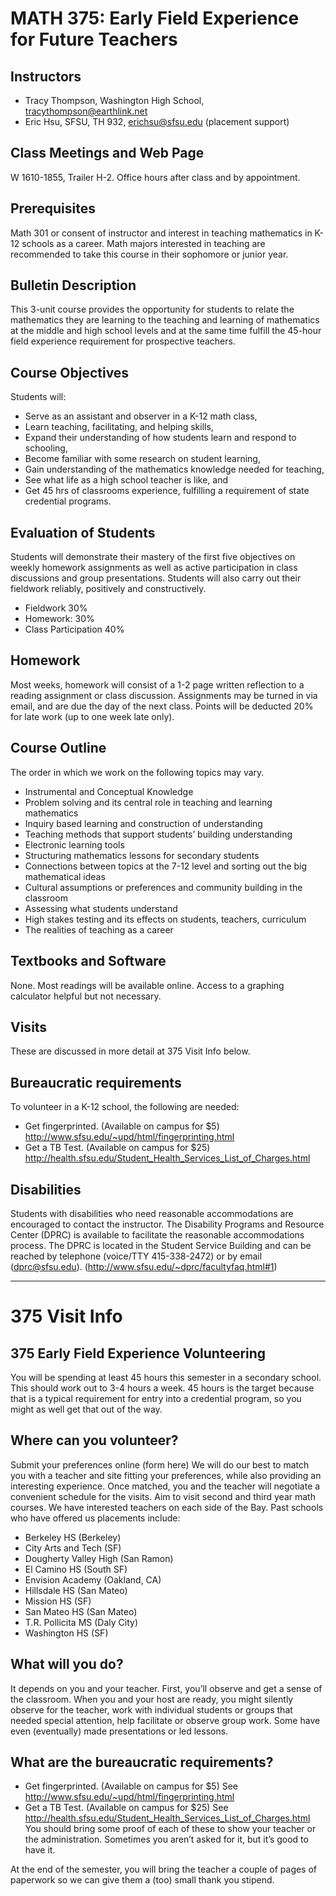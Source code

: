 # MATH 375: Early Field Experience for Future Teachers
## Instructors
* Tracy Thompson, Washington High School, tracythompson@earthlink.net
* Eric Hsu, SFSU, TH 932, erichsu@sfsu.edu  (placement support)
## Class Meetings and Web Page
W 1610-1855, Trailer H-2. Office hours after class and by appointment.

## Prerequisites
Math 301 or consent of instructor and interest in teaching mathematics in K-12 schools as a career. Math majors interested in teaching are recommended to take this course in their sophomore or junior year.
## Bulletin Description
This 3-unit course provides the opportunity for students to relate the mathematics they are learning to the teaching and learning of mathematics at the middle and high school levels and at the same time fulfill the 45-hour field experience requirement for prospective teachers.
## Course Objectives
Students will:
* Serve as an assistant and observer in a K-12 math class,
* Learn teaching, facilitating, and helping skills,
* Expand their understanding of how students learn and respond to schooling,
* Become familiar with some research on student learning,
* Gain understanding of the mathematics knowledge needed for teaching,
* See what life as a high school teacher is like, and
* Get 45 hrs of classrooms experience, fulfilling a requirement of state credential programs.
## Evaluation of Students
Students will demonstrate their mastery of the first five objectives on weekly homework assignments as well as active participation in class discussions and group presentations. Students will also carry out their fieldwork reliably, positively and constructively.
 
* Fieldwork                    30%                            
* Homework:                 30%
* Class Participation       40%
 
## Homework  
Most weeks, homework will consist of a 1-2 page written reflection to a reading assignment or class discussion. Assignments may be turned in via email, and are due the day of the next class. Points will be deducted 20% for late work (up to one week late only). 

## Course Outline
The order in which we work on the following topics may vary.
* Instrumental and Conceptual Knowledge
* Problem solving and its central role in teaching and learning mathematics
* Inquiry based learning and construction of understanding
* Teaching methods that support students’ building understanding
* Electronic learning tools
* Structuring mathematics lessons for secondary students
* Connections between topics at the 7-12 level and sorting out the big mathematical ideas
* Cultural assumptions or preferences and community building in the classroom
* Assessing what students understand
* High stakes testing and its effects on students, teachers, curriculum
* The realities of teaching as a career

## Textbooks and Software
None. Most readings will be available online. Access to a graphing calculator helpful but not necessary.

## Visits
These are discussed in more detail at 375 Visit Info below.

## Bureaucratic requirements
To volunteer in a K-12 school, the following are needed:
* Get fingerprinted. (Available on campus for $5)      http://www.sfsu.edu/~upd/html/fingerprinting.html
* Get a TB Test. (Available on campus for $25)        http://health.sfsu.edu/Student_Health_Services_List_of_Charges.html

## Disabilities
Students with disabilities who need reasonable accommodations are encouraged to contact the instructor.  The Disability Programs and Resource Center (DPRC) is available to facilitate the reasonable accommodations process.  The DPRC is located in the Student Service Building and can be reached by telephone (voice/TTY 415-338-2472) or by email (dprc@sfsu.edu). (http://www.sfsu.edu/~dprc/facultyfaq.html#1)

---

# 375 Visit Info

## 375 Early Field Experience Volunteering
You will be spending at least 45 hours this semester in a secondary school. This should work out to 3-4 hours a week. 45 hours is the target because that is a typical requirement for entry into a credential program, so you might as well get that out of the way.
## Where can you volunteer?
Submit your preferences online (form here) We will do our best to match you with a teacher and site fitting your preferences, while also providing an interesting experience. Once matched, you and the teacher will negotiate a convenient schedule for the visits. Aim to visit second and third year math courses. We have interested teachers on each side of the Bay. Past schools who have offered us placements include:
* Berkeley HS (Berkeley)
* City Arts and Tech (SF)
* Dougherty Valley High (San Ramon)
* El Camino HS (South SF)
* Envision Academy (Oakland, CA)
* Hillsdale HS (San Mateo)
* Mission HS (SF)
* San Mateo HS (San Mateo)
* T.R. Pollicita MS (Daly City)
* Washington HS (SF)
## What will you do?
It depends on you and your teacher. First, you’ll observe and get a sense of the classroom. When you and your host are ready, you might silently observe for the teacher, work with individual students or groups that needed special attention, help facilitate or observe group work. Some have even (eventually) made presentations or led lessons.
## What are the bureaucratic requirements?
* Get fingerprinted. (Available on campus for $5) See http://www.sfsu.edu/~upd/html/fingerprinting.html
* Get a TB Test. (Available on campus for $25) See http://health.sfsu.edu/Student_Health_Services_List_of_Charges.html
You should bring some proof of each of these to show your teacher or the administration. Sometimes you aren’t asked for it, but it’s good to have it.
 
At the end of the semester, you will bring the teacher a couple of pages of paperwork so we can give them a (too) small thank you stipend. 
 